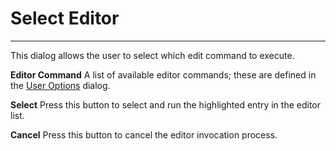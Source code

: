 # Select Editor #

----------

This dialog allows the user to select which edit command to execute.

**Editor Command**      A list of available editor commands; these are defined in the [User Options](html\\UserOptions.htm) dialog.

**Select**      Press this button to select and run the highlighted entry in the editor list.

**Cancel**      Press this button to cancel the editor invocation process.

